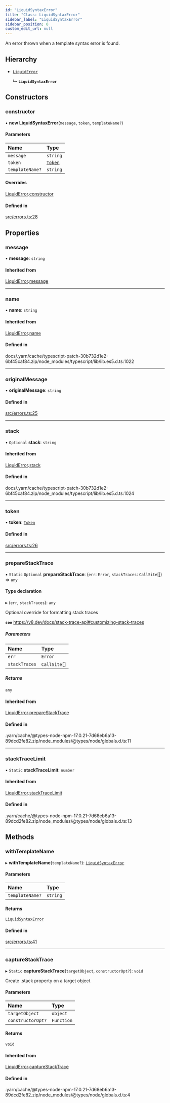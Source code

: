 ```yaml
---
id: "LiquidSyntaxError"
title: "Class: LiquidSyntaxError"
sidebar_label: "LiquidSyntaxError"
sidebar_position: 0
custom_edit_url: null
---
```


An error thrown when a template syntax error is found.

## Hierarchy

- [`LiquidError`](LiquidError.md)

  ↳ **`LiquidSyntaxError`**

## Constructors

### constructor

• **new LiquidSyntaxError**(`message`, `token`, `templateName?`)

#### Parameters

| Name | Type |
| :------ | :------ |
| `message` | `string` |
| `token` | [`Token`](tokens.Token.md) |
| `templateName?` | `string` |

#### Overrides

[LiquidError](LiquidError.md).[constructor](LiquidError.md#constructor)

#### Defined in

[src/errors.ts:28](https://github.com/jg-rp/liquidscript/blob/6bed77c/src/errors.ts#L28)

## Properties

### message

• **message**: `string`

#### Inherited from

[LiquidError](LiquidError.md).[message](LiquidError.md#message)

___

### name

• **name**: `string`

#### Inherited from

[LiquidError](LiquidError.md).[name](LiquidError.md#name)

#### Defined in

docs/.yarn/cache/typescript-patch-30b732d1e2-6bf45caf84.zip/node_modules/typescript/lib/lib.es5.d.ts:1022

___

### originalMessage

• **originalMessage**: `string`

#### Defined in

[src/errors.ts:25](https://github.com/jg-rp/liquidscript/blob/6bed77c/src/errors.ts#L25)

___

### stack

• `Optional` **stack**: `string`

#### Inherited from

[LiquidError](LiquidError.md).[stack](LiquidError.md#stack)

#### Defined in

docs/.yarn/cache/typescript-patch-30b732d1e2-6bf45caf84.zip/node_modules/typescript/lib/lib.es5.d.ts:1024

___

### token

• **token**: [`Token`](tokens.Token.md)

#### Defined in

[src/errors.ts:26](https://github.com/jg-rp/liquidscript/blob/6bed77c/src/errors.ts#L26)

___

### prepareStackTrace

▪ `Static` `Optional` **prepareStackTrace**: (`err`: `Error`, `stackTraces`: `CallSite`[]) => `any`

#### Type declaration

▸ (`err`, `stackTraces`): `any`

Optional override for formatting stack traces

**`see`** https://v8.dev/docs/stack-trace-api#customizing-stack-traces

##### Parameters

| Name | Type |
| :------ | :------ |
| `err` | `Error` |
| `stackTraces` | `CallSite`[] |

##### Returns

`any`

#### Inherited from

[LiquidError](LiquidError.md).[prepareStackTrace](LiquidError.md#preparestacktrace)

#### Defined in

.yarn/cache/@types-node-npm-17.0.21-7d68eb6a13-89dcd2fe82.zip/node_modules/@types/node/globals.d.ts:11

___

### stackTraceLimit

▪ `Static` **stackTraceLimit**: `number`

#### Inherited from

[LiquidError](LiquidError.md).[stackTraceLimit](LiquidError.md#stacktracelimit)

#### Defined in

.yarn/cache/@types-node-npm-17.0.21-7d68eb6a13-89dcd2fe82.zip/node_modules/@types/node/globals.d.ts:13

## Methods

### withTemplateName

▸ **withTemplateName**(`templateName?`): [`LiquidSyntaxError`](LiquidSyntaxError.md)

#### Parameters

| Name | Type |
| :------ | :------ |
| `templateName?` | `string` |

#### Returns

[`LiquidSyntaxError`](LiquidSyntaxError.md)

#### Defined in

[src/errors.ts:41](https://github.com/jg-rp/liquidscript/blob/6bed77c/src/errors.ts#L41)

___

### captureStackTrace

▸ `Static` **captureStackTrace**(`targetObject`, `constructorOpt?`): `void`

Create .stack property on a target object

#### Parameters

| Name | Type |
| :------ | :------ |
| `targetObject` | `object` |
| `constructorOpt?` | `Function` |

#### Returns

`void`

#### Inherited from

[LiquidError](LiquidError.md).[captureStackTrace](LiquidError.md#capturestacktrace)

#### Defined in

.yarn/cache/@types-node-npm-17.0.21-7d68eb6a13-89dcd2fe82.zip/node_modules/@types/node/globals.d.ts:4
